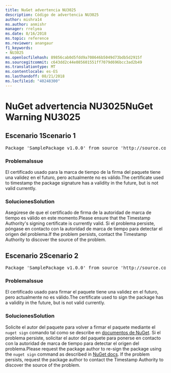```yaml
---
title: NuGet advertencia NU3025
description: Código de advertencia NU3025
author: mishra14
ms.author: anmishr
manager: rrelyea
ms.date: 8/16/2018
ms.topic: reference
ms.reviewer: anangaur
f1_keywords:
- NU3025
ms.openlocfilehash: 89856cab0d5fdd9a708646b5049d73bdb5d2915f
ms.sourcegitcommit: c643dd2c44e085601551ff7079d696bcc3ad2b49
ms.translationtype: MT
ms.contentlocale: es-ES
ms.lasthandoff: 08/21/2018
ms.locfileid: "40248300"
---
```

# <a name="nuget-warning-nu3025"></a><span data-ttu-id="8165c-103">NuGet advertencia NU3025</span><span class="sxs-lookup"><span data-stu-id="8165c-103">NuGet Warning NU3025</span></span>

## <a name="scenario-1"></a><span data-ttu-id="8165c-104">Escenario 1</span><span class="sxs-lookup"><span data-stu-id="8165c-104">Scenario 1</span></span>

<pre>Package 'SamplePackage v1.0.0' from source 'http://source.com/index.json': The timestamp signing certificate is not yet valid.</pre>

### <a name="issue"></a><span data-ttu-id="8165c-105">Problema</span><span class="sxs-lookup"><span data-stu-id="8165c-105">Issue</span></span>

<span data-ttu-id="8165c-106">El certificado usado para la marca de tiempo de la firma del paquete tiene una validez en el futuro, pero actualmente no es válido.</span><span class="sxs-lookup"><span data-stu-id="8165c-106">The certificate used to timestamp the package signature has a validity in the future, but is not valid currently.</span></span>


### <a name="solution"></a><span data-ttu-id="8165c-107">Soluciones</span><span class="sxs-lookup"><span data-stu-id="8165c-107">Solution</span></span>

<span data-ttu-id="8165c-108">Asegúrese de que el certificado de firma de la autoridad de marca de tiempo es válido en este momento.</span><span class="sxs-lookup"><span data-stu-id="8165c-108">Please ensure that the Timestamp Authority's signing certificate is currently valid.</span></span> <span data-ttu-id="8165c-109">Si el problema persiste, póngase en contacto con la autoridad de marca de tiempo para detectar el origen del problema.</span><span class="sxs-lookup"><span data-stu-id="8165c-109">If the problem persists, contact the Timestamp Authority to discover the source of the problem.</span></span>



## <a name="scenario-2"></a><span data-ttu-id="8165c-110">Escenario 2</span><span class="sxs-lookup"><span data-stu-id="8165c-110">Scenario 2</span></span>

<pre>Package 'SamplePackage v1.0.0' from source 'http://source.com/index.json': The primary signature's timestamp signing certificate is not yet valid.</pre>

### <a name="issue"></a><span data-ttu-id="8165c-111">Problema</span><span class="sxs-lookup"><span data-stu-id="8165c-111">Issue</span></span>

<span data-ttu-id="8165c-112">El certificado usado para firmar el paquete tiene una validez en el futuro, pero actualmente no es válido.</span><span class="sxs-lookup"><span data-stu-id="8165c-112">The certificate used to sign the package has a validity in the future, but is not valid currently.</span></span>


### <a name="solution"></a><span data-ttu-id="8165c-113">Soluciones</span><span class="sxs-lookup"><span data-stu-id="8165c-113">Solution</span></span>

<span data-ttu-id="8165c-114">Solicite el autor del paquete para volver a firmar el paquete mediante el `nuget sign` comando tal como se describe en [documentos de NuGet](https://docs.microsoft.com/en-us/nuget/create-packages/sign-a-package). Si el problema persiste, solicitar el autor del paquete para ponerse en contacto con la autoridad de marca de tiempo para detectar el origen del problema.</span><span class="sxs-lookup"><span data-stu-id="8165c-114">Please request the package author to re-sign the package using the `nuget sign` command as described in [NuGet docs](https://docs.microsoft.com/en-us/nuget/create-packages/sign-a-package). If the problem persists, request the package author to contact the Timestamp Authority to discover the source of the problem.</span></span>


